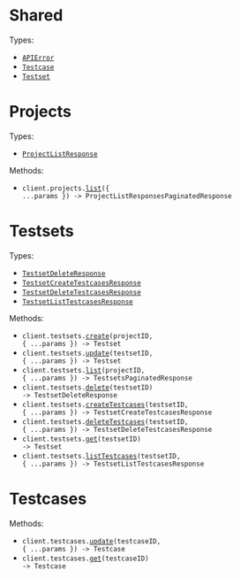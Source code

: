 # Shared

Types:

- <code><a href="./src/resources/shared.ts">APIError</a></code>
- <code><a href="./src/resources/shared.ts">Testcase</a></code>
- <code><a href="./src/resources/shared.ts">Testset</a></code>

# Projects

Types:

- <code><a href="./src/resources/projects.ts">ProjectListResponse</a></code>

Methods:

- <code title="get /projects">client.projects.<a href="./src/resources/projects.ts">list</a>({ ...params }) -> ProjectListResponsesPaginatedResponse</code>

# Testsets

Types:

- <code><a href="./src/resources/testsets.ts">TestsetDeleteResponse</a></code>
- <code><a href="./src/resources/testsets.ts">TestsetCreateTestcasesResponse</a></code>
- <code><a href="./src/resources/testsets.ts">TestsetDeleteTestcasesResponse</a></code>
- <code><a href="./src/resources/testsets.ts">TestsetListTestcasesResponse</a></code>

Methods:

- <code title="post /projects/{projectId}/testsets">client.testsets.<a href="./src/resources/testsets.ts">create</a>(projectID, { ...params }) -> Testset</code>
- <code title="patch /testsets/{testsetId}">client.testsets.<a href="./src/resources/testsets.ts">update</a>(testsetID, { ...params }) -> Testset</code>
- <code title="get /projects/{projectId}/testsets">client.testsets.<a href="./src/resources/testsets.ts">list</a>(projectID, { ...params }) -> TestsetsPaginatedResponse</code>
- <code title="delete /testsets/{testsetId}">client.testsets.<a href="./src/resources/testsets.ts">delete</a>(testsetID) -> TestsetDeleteResponse</code>
- <code title="post /testsets/{testsetId}/testcases">client.testsets.<a href="./src/resources/testsets.ts">createTestcases</a>(testsetID, { ...params }) -> TestsetCreateTestcasesResponse</code>
- <code title="delete /testsets/{testsetId}/testcases">client.testsets.<a href="./src/resources/testsets.ts">deleteTestcases</a>(testsetID, { ...params }) -> TestsetDeleteTestcasesResponse</code>
- <code title="get /testsets/{testsetId}">client.testsets.<a href="./src/resources/testsets.ts">get</a>(testsetID) -> Testset</code>
- <code title="get /testsets/{testsetId}/testcases">client.testsets.<a href="./src/resources/testsets.ts">listTestcases</a>(testsetID, { ...params }) -> TestsetListTestcasesResponse</code>

# Testcases

Methods:

- <code title="put /testcases/{testcaseId}">client.testcases.<a href="./src/resources/testcases.ts">update</a>(testcaseID, { ...params }) -> Testcase</code>
- <code title="get /testcases/{testcaseId}">client.testcases.<a href="./src/resources/testcases.ts">get</a>(testcaseID) -> Testcase</code>

